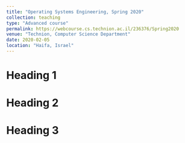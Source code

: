 ```yaml
---
title: "Operating Systems Engineering, Spring 2020"
collection: teaching
type: "Advanced course"
permalink: https://webcourse.cs.technion.ac.il/236376/Spring2020
venue: "Technion, Computer Science Department"
date: 2020-02-05
location: "Haifa, Israel"
---
```


Heading 1
======

Heading 2
======

Heading 3
======
